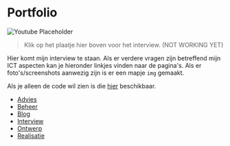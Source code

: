 # Portfolio

![Youtube Placeholder](https://placehold.it/240x160)

> Klik op het plaatje hier boven voor het interview. (NOT WORKING YET)

Hier komt mijn interview te staan. Als er verdere vragen zijn betreffend mijn ICT aspecten kan je hieronder linkjes vinden naar de pagina's. Als er foto's/screenshots aanwezig zijn is er een mapje `img` gemaakt.

Als je alleen de code wil zien is die [hier](./realisatie/code) beschikbaar.

- [Advies](./advies/README.md)
- [Beheer](./beheer/README.md)
- [Blog](./blog/README.md)
- [Interview](./interview/README.md)
- [Ontwerp](./ontwerp/README.md)
- [Realisatie](./realisatie/README.md)
